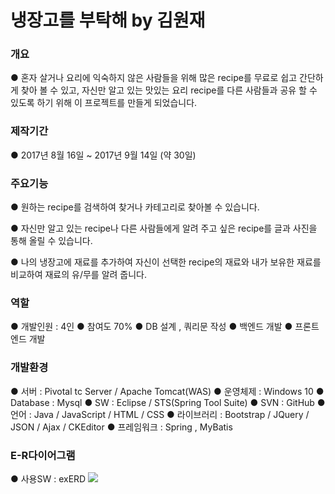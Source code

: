 <h1>냉장고를 부탁해 by 김원재</h1>

<h3>개요</h3>

● 혼자 살거나 요리에 익숙하지 않은 사람들을 위해 많은 recipe를 무료로 쉽고 간단하게 찾아 볼 수 있고,
 자신만 알고 있는 맛있는 요리 recipe를 다른 사람들과 공유 할 수 있도록 하기 위해 이 프로젝트를 만들게 되었습니다.
  
<h3>제작기간</h3>

●	2017년 8월 16일 ~ 2017년 9월 14일 (약 30일)

 
<h3>주요기능</h3>

●	원하는 recipe를  검색하여 찾거나 카테고리로 찾아볼 수 있습니다. 
 
●	자신만 알고 있는 recipe나 다른 사람들에게 알려 주고 싶은 recipe를 글과 사진을 통해 올릴 수 있습니다.
 
●	나의 냉장고에 재료를 추가하여 자신이 선택한 recipe의 재료와 내가 보유한 재료를 비교하여 재료의 유/무를 알려 줍니다.

<h3>역할</h3>
● 개발인원 : 4인
● 참여도 70%
● DB 설계 , 쿼리문 작성
● 백엔드 개발 
● 프론트엔드 개발 

<h3>개발환경</h3>
● 서버 : Pivotal tc Server / Apache Tomcat(WAS)
● 운영체제 : Windows 10
● Database : Mysql
● SW : Eclipse / STS(Spring Tool Suite)
● SVN : GitHub
● 언어 : Java / JavaScript / HTML / CSS
● 라이브러리 : Bootstrap / JQuery / JSON / Ajax / CKEditor
● 프레임워크 : Spring , MyBatis

<h3>E-R다이어그램</h3>
● 사용SW : exERD
<img src="https://i.imgur.com/dOWwzPB.png">
